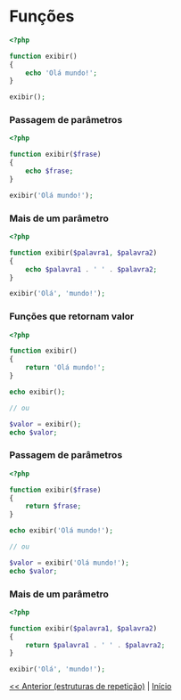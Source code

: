 # Funções

```php
<?php

function exibir()
{
    echo 'Olá mundo!';
}

exibir();

```

### Passagem de parâmetros

```php
<?php

function exibir($frase)
{
    echo $frase;
}

exibir('Olá mundo!');
```

### Mais de um parâmetro

```php
<?php

function exibir($palavra1, $palavra2)
{
    echo $palavra1 . ' ' . $palavra2;
}

exibir('Olá', 'mundo!');
```

### Funções que retornam valor

```php
<?php

function exibir()
{
    return 'Olá mundo!';
}

echo exibir();

// ou

$valor = exibir();
echo $valor;

```

### Passagem de parâmetros

```php
<?php

function exibir($frase)
{
    return $frase;
}

echo exibir('Olá mundo!');

// ou

$valor = exibir('Olá mundo!');
echo $valor;
```

### Mais de um parâmetro

```php
<?php

function exibir($palavra1, $palavra2)
{
    return $palavra1 . ' ' . $palavra2;
}

exibir('Olá', 'mundo!');

```

[<< Anterior (estruturas de repetição)](https://bitbucket.org/devs-operandbr/operand-is-cool/src/master/PHP-basico/EstruturasRepeticao.md)
|
[Início](https://bitbucket.org/devs-operandbr/operand-is-cool/src/master/PHP-basico/README.md)
